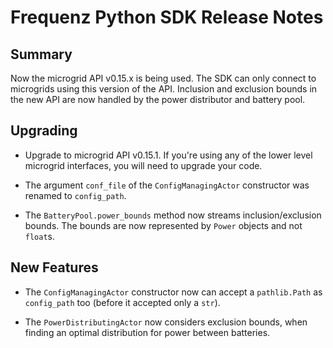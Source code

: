 # Frequenz Python SDK Release Notes

## Summary

Now the microgrid API v0.15.x is being used. The SDK can only connect to microgrids using this version of the API. Inclusion and exclusion bounds in the new API are now handled by the power distributor and battery pool.

## Upgrading

- Upgrade to microgrid API v0.15.1.  If you're using any of the lower level microgrid interfaces, you will need to upgrade your code.
- The argument `conf_file` of the `ConfigManagingActor` constructor was renamed to `config_path`.

- The `BatteryPool.power_bounds` method now streams inclusion/exclusion bounds.  The bounds are now represented by `Power` objects and not `float`s.

## New Features

- The `ConfigManagingActor` constructor now can accept a `pathlib.Path` as `config_path` too (before it accepted only a `str`).

- The `PowerDistributingActor` now considers exclusion bounds, when finding an optimal distribution for power between batteries.
